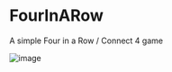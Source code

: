 # FourInARow
A simple Four in a Row / Connect 4 game

![image](https://user-images.githubusercontent.com/615534/114232202-cf20ea00-997b-11eb-9181-c77d6299f312.png)
